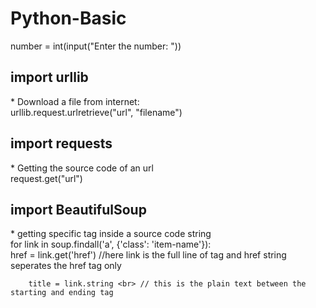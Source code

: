
# Python-Basic

number = int(input("Enter the number: ")) <br>

<h2>import urllib</h2>
* Download a file from internet: <br>
    urllib.request.urlretrieve("url", "filename")  <br>


<h2>import requests</h2>
* Getting the source code of an url <br>
	request.get("url") <br>


<h2>import BeautifulSoup</h2>
* getting specific tag inside a source code string <br>
	for link in soup.findall('a', {'class': 'item-name'}): <br>
		href = link.get('href')  //here link is the full line of tag and href string seperates the href tag only<br>

		title = link.string <br> // this is the plain text between the starting and ending tag
